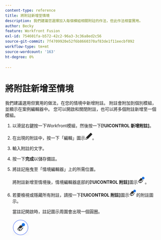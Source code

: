 ```yaml
---
content-type: reference
title: 將附註新增至情境
description: 我們建議您選擇加入每個模組相關附註的作法，但此作法相當實用。
author: Becky
feature: Workfront Fusion
exl-id: 754601fa-b572-42c2-96a3-3c36a8ed2c56
source-git-commit: 7f4709920e52f6b8660370af83de1f11eecbf092
workflow-type: tm+mt
source-wordcount: '163'
ht-degree: 0%

---
```


# 將附註新增至情境

我們建議選用但實用的做法，在您的情境中新增附註。 附註會附加到個別模組，並顯示在案例編輯器中。 您可以開啟和關閉附註，也可以將多個附註新增至一個模組。

1. 以滑鼠右鍵按一下Workfront模組，然後按一下&#x200B;**[!UICONTROL 新增附註]**。
1. 在出現的附註中，按一下「編輯」圖示![「編輯」圖示](assets/edit-note.png)。
1. 輸入附註的文字。
1. 按一下&#x200B;**完成**&#x200B;以儲存備註。
1. 將註記拖曳至「情境編輯器」上的所需位置。

   將附註新增至情境後，情境編輯器底部的&#x200B;**[!UICONTROL 附註]**&#x200B;圖示![附註圖示上會顯示一個藍點](assets/notes-icon-w-dot.png)。

1. 若要檢視或隱藏所有附註，請按一下&#x200B;**[!UICONTROL 附註]**&#x200B;圖示![附有點](assets/notes-icon-w-dot.png)的附註圖示。

   當註記開啟時，註記圖示周圍會出現一個圓圈。

   ![附有圓圈的附註圖示](assets/notes-icon-with-circle.png)
